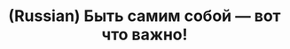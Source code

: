 ---
layout: default
category: mega
lang: en
title: (Russian) Быть самим собой — вот что важно!
slug: gui-elements-affordance
tags: apple design emo gui information microsoft numbers 
postid: 426
translated: no
---